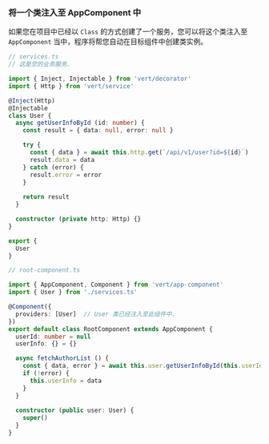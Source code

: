 <a id="di-for-app-component"></a>

### 将一个类注入至 AppComponent 中

如果您在项目中已经以 `Class` 的方式创建了一个服务，您可以将这个类注入至 `AppComponent` 当中，程序将帮您自动在目标组件中创建类实例。

```typescript
// services.ts
// 这是您的业务服务.

import { Inject, Injectable } from 'vert/decorator'
import { Http } from 'vert/service'

@Inject(Http)
@Injectable
class User {
  async getUserInfoById (id: number) {
    const result = { data: null, error: null }

    try {
      const { data } = await this.http.get(`/api/v1/user?id=${id}`)
      result.data = data
    } catch (error) {
      result.error = error
    }
    
    return result
  }

  constructor (private http: Http) {}
}

export {
  User
}
```

```typescript
// root-component.ts

import { AppComponent, Component } from 'vert/app-component'
import { User } from './services.ts'

@Component({
  providers: [User]  // User 类已经注入至此组件中.
})
export default class RootComponent extends AppComponent {
  userId: number = null
  userInfo: {} = {}

  async fetchAuthorList () {
    const { data, error } = await this.user.getUserInfoById(this.userId)
    if (!error) {
      this.userInfo = data
    }
  }
  
  constructor (public user: User) {
    super()
  }
}
```
